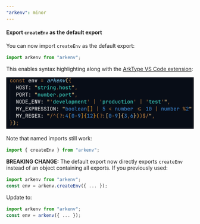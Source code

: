 ```yaml
---
"arkenv": minor
---
```


#### Export `createEnv` as the default export

You can now import `createEnv` as the default export:

```ts
import arkenv from "arkenv";
```

This enables syntax highlighting along with the [ArkType VS Code extension](https://marketplace.visualstudio.com/items?itemName=arktypeio.arkdark):

![ArkType syntax highlighting in VS Code](/assets/dx.png)

Note that named imports still work:

```ts
import { createEnv } from "arkenv";
```

**BREAKING CHANGE:** The default export now directly exports `createEnv` instead of an object containing all exports. If you previously used:

```ts
import arkenv from "arkenv";
const env = arkenv.createEnv({ ... });
```

Update to:

```ts
import arkenv from "arkenv";
const env = arkenv({ ... });
```